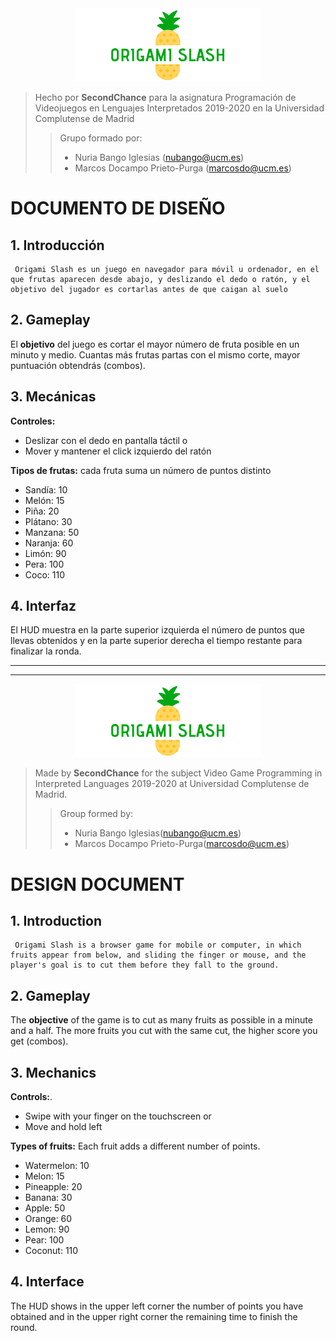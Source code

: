 
<div id="logo" align="center">
  <img src="resources/logo.png" width="300"/>
</div>

>Hecho por **SecondChance** para la asignatura Programación de Videojuegos en Lenguajes Interpretados 2019-2020 en la Universidad Complutense de Madrid
>>Grupo formado por:
>>
>>- Nuria Bango Iglesias (<nubango@ucm.es>)
>>- Marcos Docampo Prieto-Purga (<marcosdo@ucm.es>)

# DOCUMENTO DE DISEÑO

## 1. Introducción

     Origami Slash es un juego en navegador para móvil u ordenador, en el que frutas aparecen desde abajo, y deslizando el dedo o ratón, y el objetivo del jugador es cortarlas antes de que caigan al suelo

## 2. Gameplay

El **objetivo** del juego es cortar el mayor número de fruta posible en un minuto y medio. Cuantas más frutas partas con el mismo corte, mayor puntuación obtendrás (combos).

## 3. Mecánicas  

**Controles:**

- Deslizar con el dedo en pantalla táctil o
- Mover y mantener el click izquierdo del ratón

**Tipos de frutas:** cada fruta suma un número de puntos distinto  

- Sandía: 10
- Melón: 15
- Piña: 20  
- Plátano: 30  
- Manzana: 50  
- Naranja: 60  
- Limón: 90  
- Pera: 100  
- Coco: 110  

## 4. Interfaz

  El HUD muestra en la parte superior izquierda el número de puntos que llevas obtenidos y en la parte superior derecha el tiempo restante para finalizar la ronda.

---
---

<div id="logo" align="center">
  <img src="resources/logo.png" width="300"/>
</div>

>Made by **SecondChance** for the subject Video Game Programming in Interpreted Languages 2019-2020 at Universidad Complutense de Madrid.
>>Group formed by:
>>
>>- Nuria Bango Iglesias(<nubango@ucm.es>)
>>- Marcos Docampo Prieto-Purga(<marcosdo@ucm.es>)
>>
# DESIGN DOCUMENT

## 1. Introduction

     Origami Slash is a browser game for mobile or computer, in which fruits appear from below, and sliding the finger or mouse, and the player's goal is to cut them before they fall to the ground.

## 2. Gameplay

The **objective** of the game is to cut as many fruits as possible in a minute and a half. The more fruits you cut with the same cut, the higher score you get (combos).

## 3. Mechanics  

**Controls:**.

- Swipe with your finger on the touchscreen or
- Move and hold left

**Types of fruits:** Each fruit adds a different number of points.

- Watermelon: 10
- Melon: 15
- Pineapple: 20  
- Banana: 30  
- Apple: 50  
- Orange: 60  
- Lemon: 90  
- Pear: 100  
- Coconut: 110  

## 4. Interface

  The HUD shows in the upper left corner the number of points you have obtained and in the upper right corner the remaining time to finish the round.
